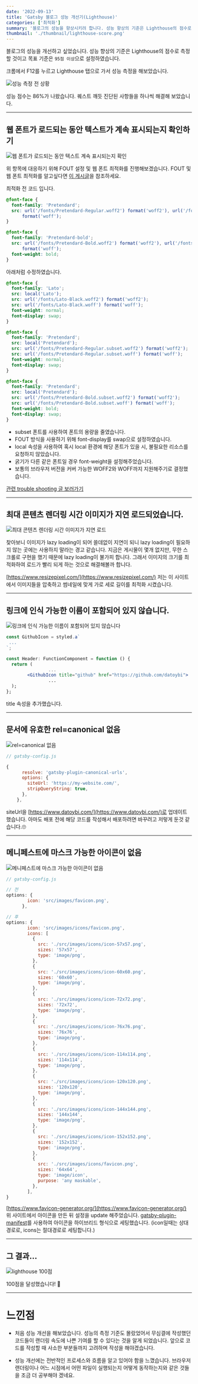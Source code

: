 ```yaml
---
date: '2022-09-13'
title: 'Gatsby 블로그 성능 개선기(Lighthouse)'
categories: ['최적화']
summary: '블로그의 성능을 향상시키려 합니다. 성능 향상의 기준은 Lighthouse의 점수로 측정할 것이고 목표 기준은 95점 이상으로 설정하였습니다.'
thumbnail: './thumbnail/lighthouse-score.png'
---
```


블로그의 성능을 개선하고 싶었습니다. 성능 향상의 기준은 Lighthouse의 점수로 측정할 것이고 목표 기준은 `95점 이상`으로 설정하였습니다.

크롬에서 F12를 누르고 Lighthouse 탭으로 가서 성능 측정을 해보았습니다.

![성능 측정 전 상황](./images/20220913/20220913-1.png)

성능 점수는 86%가 나왔습니다. 퀘스트 깨듯 진단된 사항들을 하나씩 해결해 보았습니다.

---

## 웹 폰트가 로드되는 동안 텍스트가 계속 표시되는지 확인하기

![웹 폰트가 로드되는 동안 텍스트 계속 표시되는지 확인](./images/20220913/20220913-2.png)

위 항목에 대응하기 위해 FOUT 설정 및 웹 폰트 최적화를 진행해보겠습니다. FOUT 및 웹 폰트 최적화를 알고싶다면 [이 게시글](https://www.datoybi.com/web-font-optimization)을 참조하세요.

최적화 전 코드 입니다.

```css
@font-face {
  font-family: 'Pretendard';
  src: url('/fonts/Pretendard-Regular.woff2') format('woff2'), url('/fonts/Pretendard-Regular.woff')
      format('woff');
}

@font-face {
  font-family: 'Pretendard-bold';
  src: url('/fonts/Pretendard-Bold.woff2') format('woff2'), url('/fonts/Pretendard-Bold.woff')
      format('woff');
  font-weight: bold;
}
```

아래처럼 수정하였습니다.

```css
@font-face {
  font-family: 'Lato';
  src: local('Lato');
  src: url('/fonts/Lato-Black.woff2') format('woff2');
  src: url('/fonts/Lato-Black.woff') format('woff');
  font-weight: normal;
  font-display: swap;
}

@font-face {
  font-family: 'Pretendard';
  src: local('Pretendard');
  src: url('/fonts/Pretendard-Regular.subset.woff2') format('woff2');
  src: url('/fonts/Pretendard-Regular.subset.woff') format('woff');
  font-weight: normal;
  font-display: swap;
}

@font-face {
  font-family: 'Pretendard';
  src: local('Pretendard');
  src: url('/fonts/Pretendard-Bold.subset.woff2') format('woff2');
  src: url('/fonts/Pretendard-Bold.subset.woff') format('woff');
  font-weight: bold;
  font-display: swap;
}
```

- subset 폰트를 사용하여 폰트의 용량을 줄였습니다.
- FOUT 방식을 사용하기 위해 font-display를 swap으로 설정하였습니다.
- local 속성을 사용하여 혹시 local 환경에 해당 폰트가 있을 시, 불필요한 리소스를 요청하지 않았습니다.
- 굵기가 다른 같은 폰트일 경우 font-weight을 설정해주었습니다.
- 보통의 브라우저 버전을 커버 가능한 WOFF2와 WOFF까지 지원해주기로 결정했습니다.

[관련 trouble shooting 글 보러가기](https://www.datoybi.com/fonts-flicker-on-load-in-gatsby/)

---

## 최대 콘텐츠 렌더링 시간 이미지가 지연 로드되었습니다.

![최대 콘텐츠 렌더링 시간 이미지가 지연 로드](./images/20220913/20220913-3.png)

찾아보니 이미지가 lazy loading이 되어 쓸데없이 지연이 되니 lazy loading이 필요하지 않는 곳에는 사용하지 말라는 경고 같습니다. 지금은 게시물이 몇개 없지만, 무한 스크롤로 구현을 했기 때문에 lazy loading이 불가피 합니다. 그래서 이미지의 크기를 최적화하여 로드가 빨리 되게 하는 것으로 해결해볼까 합니다.

[https://www.resizepixel.com/](https://www.resizepixel.com/) 저는 이 사이트에서 이미지들을 압축하고 썸네일에 맞게 가로 세로 길이를 최적화 시켰습니다.

---

## 링크에 인식 가능한 이름이 포함되어 있지 않습니다.

![링크에 인식 가능한 이름이 포함되어 있지 않습니다](./images/20220913/20220913-4.png)

```jsx
const GithubIcon = styled.a`
 ...
`;

const Header: FunctionComponent = function () {
  return (
				...
        <GithubIcon title="github" href="https://github.com/datoybi">
				...
  );
};
```

title 속성을 추가했습니다.

---

## 문서에 유효한 rel=canonical 없음

![rel=canonical 없음](./images/20220913/20220913-5.png)

```jsx
// gatsby-config.js

{
      resolve: 'gatsby-plugin-canonical-urls',
      options: {
        siteUrl: 'https://my-website.com/',
        stripQueryString: true,
      },
    },
```

siteUrl을 [https://www.datoybi.com/](https://www.datoybi.com/)로 업데이트 했습니다. 아마도 배포 전에 해당 코드를 작성해서 배포하려면 바꾸려고 저렇게 둔것 같습니다.🙄

---

## 메니페스트에 마스크 가능한 아이콘이 없음

![메니페스트에 마스크 가능한 아이콘이 없음](./images/20220913/20220913-6.png)

```jsx
// gatsby-config.js

// 전
options: {
        icon: 'src/images/favicon.png',
      },

// 후
options: {
        icon: 'src/images/icons/favicon.png',
        icons: [
          {
            src: './src/images/icons/icon-57x57.png',
            sizes: '57x57',
            type: 'image/png',
          },
          {
            src: './src/images/icons/icon-60x60.png',
            sizes: '60x60',
            type: 'image/png',
          },
          {
            src: './src/images/icons/icon-72x72.png',
            sizes: '72x72',
            type: 'image/png',
          },
          {
            src: './src/images/icons/icon-76x76.png',
            sizes: '76x76',
            type: 'image/png',
          },
          {
            src: './src/images/icons/icon-114x114.png',
            sizes: '114x114',
            type: 'image/png',
          },
          {
            src: './src/images/icons/icon-120x120.png',
            sizes: '120x120',
            type: 'image/png',
          },
          {
            src: './src/images/icons/icon-144x144.png',
            sizes: '144x144',
            type: 'image/png',
          },
          {
            src: './src/images/icons/icon-152x152.png',
            sizes: '152x152',
            type: 'image/png',
          },
          {
            src: './src/images/icons/favicon.png',
            sizes: '64x64',
            type: 'image/icon',
            purpose: 'any maskable',
          },
        ],
}
```

[https://www.favicon-generator.org/](https://www.favicon-generator.org/) 위 사이트에서 아이콘을 만든 뒤 설정을 update 해주었습니다. [gatsby-plugin-manifest](https://www.gatsbyjs.com/plugins/gatsby-plugin-manifest/)를 사용하여 아이콘을 하이브리드 형식으로 세팅했습니다. (icon일때는 상대경로로, icons는 절대경로로 세팅합니다.)

---

## 그 결과…

![lighthouse 100점](./images/20220913/20220913-7.gif)

100점을 달성했습니다! 🎉

---

# 느낀점

- 처음 성능 개선을 해보았습니다. 성능의 측정 기준도 몰랐었어서 무심결에 작성했던 코드들이 랜더링 속도에 나쁜 기여를 할 수 있다는 것을 알게 되었습니다. 앞으로 코드를 작성할 때 사소한 부분들까지 고려하며 작성을 해야겠습니다.

- 성능 개선에는 전반적인 프로세스와 흐름을 알고 있어야 함을 느꼈습니다. 브라우저 랜더링이나 어느 시점에서 어떤 파일이 실행되는지 어떻게 동작하는지와 같은 것들을 조금 더 공부해야 겠네요.
